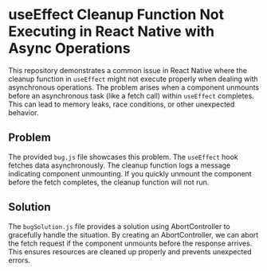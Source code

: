 # useEffect Cleanup Function Not Executing in React Native with Async Operations

This repository demonstrates a common issue in React Native where the cleanup function in `useEffect` might not execute properly when dealing with asynchronous operations.  The problem arises when a component unmounts before an asynchronous task (like a fetch call) within `useEffect` completes. This can lead to memory leaks, race conditions, or other unexpected behavior.

## Problem

The provided `bug.js` file showcases this problem. The `useEffect` hook fetches data asynchronously.  The cleanup function logs a message indicating component unmounting.  If you quickly unmount the component before the fetch completes, the cleanup function will not run.

## Solution

The `bugSolution.js` file provides a solution using AbortController to gracefully handle the situation.  By creating an AbortController, we can abort the fetch request if the component unmounts before the response arrives. This ensures resources are cleaned up properly and prevents unexpected errors.